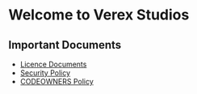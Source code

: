 # Welcome to Verex Studios


## Important Documents
* [Licence Documents](https://github.com/VerexStudios/.github/blob/main/LICENCSE)
* [Security Policy](https://github.com/VerexStudios/.github/blob/main/SECURITY.md)
* [CODEOWNERS Policy](https://github.com/VerexStudios/.github/blob/main/CODEOWNERS)